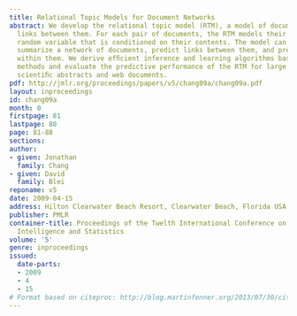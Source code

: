 ```yaml
---
title: Relational Topic Models for Document Networks
abstract: We develop the relational topic model (RTM), a model of documents and the
  links between them. For each pair of documents, the RTM models their link as a binary
  random variable that is conditioned on their contents. The model can be used to
  summarize a network of documents, predict links between them, and predict words
  within them. We derive efﬁcient inference and learning algorithms based on variational
  methods and evaluate the predictive performance of the RTM for large networks of
  scientiﬁc abstracts and web documents.
pdf: http://jmlr.org/proceedings/papers/v5/chang09a/chang09a.pdf
layout: inproceedings
id: chang09a
month: 0
firstpage: 81
lastpage: 88
page: 81-88
sections: 
author:
- given: Jonathan
  family: Chang
- given: David
  family: Blei
reponame: v5
date: 2009-04-15
address: Hilton Clearwater Beach Resort, Clearwater Beach, Florida USA
publisher: PMLR
container-title: Proceedings of the Twelth International Conference on Artificial
  Intelligence and Statistics
volume: '5'
genre: inproceedings
issued:
  date-parts:
  - 2009
  - 4
  - 15
# Format based on citeproc: http://blog.martinfenner.org/2013/07/30/citeproc-yaml-for-bibliographies/
---
```

